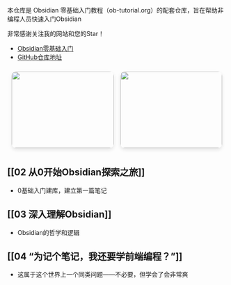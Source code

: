 本仓库是 Obsidian 零基础入门教程（ob-tutorial.org）的配套仓库，旨在帮助非编程人员快速入门Obsidian

非常感谢关注我的网站和您的Star！

- [Obsidian零基础入门](https://ob-tutorial.org)
- [GitHub仓库地址](https://github.com/Neonity2020/ob-tutorial)

<div style="
    display: flex; 
    gap: 15px; 
    padding: 10px;
    justify-content: space-between;
">
    <div style="
        border-radius: 10px; 
        overflow: hidden; 
        flex: 1; 
        max-width: 400px;
        min-width: 200px;
        aspect-ratio: 4/3;
        box-shadow: 0 4px 8px rgba(0,0,0,0.1);
    ">
        <img src="https://ik.imagekit.io/neonity/OGs/og-image.png?updatedAt=1760598495348" 
             style="width: 100%; height: 100%; object-fit: cover;" />
    </div>
    <div style="
        border-radius: 10px; 
        overflow: hidden; 
        flex: 1; 
        max-width: 400px;
        min-width: 200px;
        aspect-ratio: 4/3;
        box-shadow: 0 4px 8px rgba(0,0,0,0.1);
    ">
        <img src="https://ik.imagekit.io/neonity/OGs/og-image.png?updatedAt=1760598495348" 
             style="width: 100%; height: 100%; object-fit: cover;" />
    </div>
</div>

## [[02 从0开始Obsidian探索之旅]]

- 0基础入门建库，建立第一篇笔记

## [[03 深入理解Obsidian]]

- Obsidian的哲学和逻辑

## [[04 “为记个笔记，我还要学前端编程？”]]

- 这属于这个世界上一个同类问题——不必要，但学会了会非常爽
